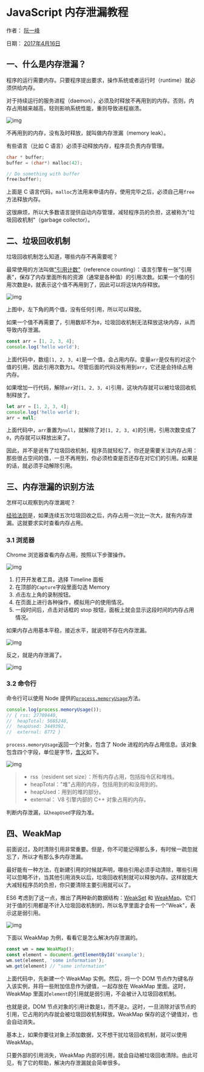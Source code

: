 # JavaScript 内存泄漏教程

作者： [阮一峰](http://www.ruanyifeng.com/)

日期： [2017年4月16日](http://www.ruanyifeng.com/blog/2017/04/)

## 一、什么是内存泄漏？

程序的运行需要内存。只要程序提出要求，操作系统或者运行时（runtime）就必须供给内存。

对于持续运行的服务进程（daemon），必须及时释放不再用到的内存。否则，内存占用越来越高，轻则影响系统性能，重则导致进程崩溃。

![img](http://www.ruanyifeng.com/blogimg/asset/2017/bg2017041701-1.png)

不再用到的内存，没有及时释放，就叫做内存泄漏（memory leak）。

有些语言（比如 C 语言）必须手动释放内存，程序员负责内存管理。

```c
char * buffer;
buffer = (char*) malloc(42);

// Do something with buffer
free(buffer);
```

上面是 C 语言代码，`malloc`方法用来申请内存，使用完毕之后，必须自己用`free`方法释放内存。

这很麻烦，所以大多数语言提供自动内存管理，减轻程序员的负担，这被称为"垃圾回收机制"（garbage collector）。

## 二、垃圾回收机制

垃圾回收机制怎么知道，哪些内存不再需要呢？

最常使用的方法叫做["引用计数"](https://en.wikipedia.org/wiki/Reference_counting)（reference counting）：语言引擎有一张"引用表"，保存了内存里面所有的资源（通常是各种值）的引用次数。如果一个值的引用次数是`0`，就表示这个值不再用到了，因此可以将这块内存释放。

![img](http://www.ruanyifeng.com/blogimg/asset/2017/bg2017041703.png)

上图中，左下角的两个值，没有任何引用，所以可以释放。

如果一个值不再需要了，引用数却不为`0`，垃圾回收机制无法释放这块内存，从而导致内存泄漏。

```javascript
const arr = [1, 2, 3, 4];
console.log('hello world');
```

上面代码中，数组`[1, 2, 3, 4]`是一个值，会占用内存。变量`arr`是仅有的对这个值的引用，因此引用次数为`1`。尽管后面的代码没有用到`arr`，它还是会持续占用内存。

如果增加一行代码，解除`arr`对`[1, 2, 3, 4]`引用，这块内存就可以被垃圾回收机制释放了。

```javascript
let arr = [1, 2, 3, 4];
console.log('hello world');
arr = null;
```

上面代码中，`arr`重置为`null`，就解除了对`[1, 2, 3, 4]`的引用，引用次数变成了`0`，内存就可以释放出来了。

因此，并不是说有了垃圾回收机制，程序员就轻松了。你还是需要关注内存占用：那些很占空间的值，一旦不再用到，你必须检查是否还存在对它们的引用。如果是的话，就必须手动解除引用。

## 三、内存泄漏的识别方法

怎样可以观察到内存泄漏呢？

[经验法则](https://www.toptal.com/nodejs/debugging-memory-leaks-node-js-applications)是，如果连续五次垃圾回收之后，内存占用一次比一次大，就有内存泄漏。这就要求实时查看内存占用。

### 3.1 浏览器

Chrome 浏览器查看内存占用，按照以下步骤操作。

![img](http://www.ruanyifeng.com/blogimg/asset/2017/bg2017041704.png)

1. 打开开发者工具，选择 Timeline 面板
1. 在顶部的`Capture`字段里面勾选 Memory
1. 点击左上角的录制按钮。
1. 在页面上进行各种操作，模拟用户的使用情况。
1. 一段时间后，点击对话框的 stop 按钮，面板上就会显示这段时间的内存占用情况。

如果内存占用基本平稳，接近水平，就说明不存在内存泄漏。

![img](http://www.ruanyifeng.com/blogimg/asset/2017/bg2017041705.png)

反之，就是内存泄漏了。

![img](http://www.ruanyifeng.com/blogimg/asset/2017/bg2017041706.png)

### 3.2 命令行

命令行可以使用 Node 提供的[`process.memoryUsage`](https://nodejs.org/api/process.html#process_process_memoryusage)方法。

```javascript
console.log(process.memoryUsage());
// { rss: 27709440,
//  heapTotal: 5685248,
//  heapUsed: 3449392,
//  external: 8772 }
```

`process.memoryUsage`返回一个对象，包含了 Node 进程的内存占用信息。该对象包含四个字段，单位是字节，[含义](http://stackoverflow.com/questions/12023359/what-do-the-return-values-of-node-js-process-memoryusage-stand-for)如下。

![img](http://www.ruanyifeng.com/blogimg/asset/2017/bg2017041702-1.png)

> - rss（resident set size）：所有内存占用，包括指令区和堆栈。
> - heapTotal："堆"占用的内存，包括用到的和没用到的。
> - heapUsed：用到的堆的部分。
> - external： V8 引擎内部的 C++ 对象占用的内存。

判断内存泄漏，以`heapUsed`字段为准。

## 四、WeakMap

前面说过，及时清除引用非常重要。但是，你不可能记得那么多，有时候一疏忽就忘了，所以才有那么多内存泄漏。

最好能有一种方法，在新建引用的时候就声明，哪些引用必须手动清除，哪些引用可以忽略不计，当其他引用消失以后，垃圾回收机制就可以释放内存。这样就能大大减轻程序员的负担，你只要清除主要引用就可以了。

ES6 考虑到了这一点，推出了两种新的数据结构：[WeakSet](http://es6.ruanyifeng.com/#docs/set-map#WeakSet) 和 [WeakMap](http://es6.ruanyifeng.com/#docs/set-map#WeakMap)。它们对于值的引用都是不计入垃圾回收机制的，所以名字里面才会有一个"Weak"，表示这是弱引用。

![img](http://www.ruanyifeng.com/blogimg/asset/2017/bg2017041707.jpg)

下面以 WeakMap 为例，看看它是怎么解决内存泄漏的。

```javascript
const wm = new WeakMap();
const element = document.getElementById('example');
wm.set(element, 'some information');
wm.get(element) // "some information"
```

上面代码中，先新建一个 WeakMap 实例。然后，将一个 DOM 节点作为键名存入该实例，并将一些附加信息作为键值，一起存放在 WeakMap 里面。这时，WeakMap 里面对`element`的引用就是弱引用，不会被计入垃圾回收机制。

也就是说，DOM 节点对象的引用计数是`1`，而不是`2`。这时，一旦消除对该节点的引用，它占用的内存就会被垃圾回收机制释放。WeakMap 保存的这个键值对，也会自动消失。

基本上，如果你要往对象上添加数据，又不想干扰垃圾回收机制，就可以使用 WeakMap。

只要外部的引用消失，WeakMap 内部的引用，就会自动被垃圾回收清除。由此可见，有了它的帮助，解决内存泄漏就会简单很多。